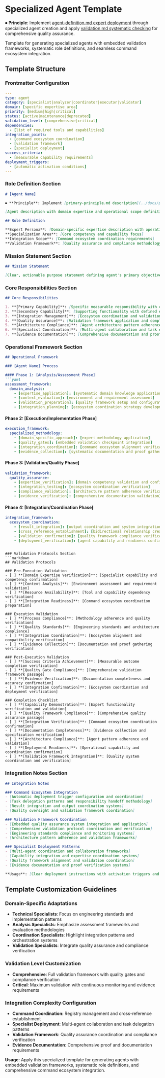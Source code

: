 # Specialized Agent Template

⏺ **Principle**: Implement [agent-definition.md expert deployment](../../principles/agent-definition.md) through specialized agent creation and apply [validation.md systematic checking](../../principles/validation.md) for comprehensive quality assurance.

Template for generating specialized agents with embedded validation frameworks, systematic role definitions, and seamless command ecosystem integration.

## Template Structure

### Frontmatter Configuration
```yaml
---
type: agent
category: [specialist|analyzer|coordinator|executor|validator]
domain: [specific expertise area]
priority: [medium|high|critical]
status: [active|maintenance|deprecated]
validation_level: [comprehensive|critical]
dependencies: 
  - [list of required tools and capabilities]
integration_points:
  - [command ecosystem coordination]
  - [validation framework]
  - [specialist deployment]
success_criteria:
  - [measurable capability requirements]
deployment_triggers:
  - [automatic activation conditions]
---
```

### Role Definition Section
```markdown
# [Agent Name]

⏺ **Principle**: Implement [primary-principle.md description](../docs/principles/primary-principle.md) through [specialization approach] and apply [secondary-principle.md description](../docs/principles/secondary-principle.md) for [quality framework].

[Agent description with domain expertise and operational scope definition]

## Role Definition

**Expert Persona**: [Domain-specific expertise description with operational boundaries]
**Specialization Area**: [Core competency and capability focus]
**Integration Scope**: [Command ecosystem coordination requirements]
**Validation Framework**: [Quality assurance and compliance methodology]
```

### Mission Statement Section
```markdown
## Mission Statement

[Clear, actionable purpose statement defining agent's primary objective and measurable outcomes]
```

### Core Responsibilities Section
```markdown
## Core Responsibilities

1. **[Primary Capability]**: [Specific measurable responsibility with clear deliverables]
2. **[Secondary Capability]**: [Supporting functionality with defined outcomes]
3. **[Integration Management]**: [Ecosystem coordination and validation requirements]
4. **[Quality Assurance]**: [Validation framework application and compliance verification]
5. **[Architecture Compliance]**: [Agent architecture pattern adherence and verification]
6. **[Specialist Coordination]**: [Multi-agent collaboration and task delegation patterns]
7. **[Evidence Documentation]**: [Comprehensive documentation and proof requirements]
```

### Operational Framework Section
```markdown
## Operational Framework

### [Agent Name] Process

#### Phase 1: [Analysis/Assessment Phase]
```yaml
assessment_framework:
  domain_analysis:
    - [expertise_application]: [systematic domain knowledge application]
    - [context_evaluation]: [environment and requirement assessment]
    - [validation_preparation]: [quality framework setup and configuration]
    - [integration_planning]: [ecosystem coordination strategy development]
```

#### Phase 2: [Execution/Implementation Phase]
```yaml
execution_framework:
  specialized_methodology:
    - [domain_specific_approach]: [expert methodology application]
    - [quality_gates]: [embedded validation checkpoint integration]
    - [integration_coordination]: [command ecosystem alignment verification]
    - [evidence_collection]: [systematic documentation and proof gathering]
```

#### Phase 3: [Validation/Quality Phase]
```yaml
validation_framework:
  quality_assurance:
    - [expertise_verification]: [domain competency validation and confirmation]
    - [integration_testing]: [ecosystem coordination verification]
    - [compliance_validation]: [architecture pattern adherence verification]
    - [evidence_verification]: [comprehensive documentation validation]
```

#### Phase 4: [Integration/Coordination Phase]
```yaml
integration_framework:
  ecosystem_coordination:
    - [result_integration]: [output coordination and system integration]
    - [cross_reference_establishment]: [bidirectional relationship creation]
    - [validation_confirmation]: [quality framework compliance verification]
    - [deployment_verification]: [agent capability and readiness confirmation]
```
```

### Validation Protocols Section
```markdown
## Validation Protocols

### Pre-Execution Validation
- [ ] **[Domain Expertise Verification]**: [Specialist capability and competency confirmation]
- [ ] **[Context Analysis]**: [Environment assessment and requirement validation]
- [ ] **[Resource Availability]**: [Tool and capability dependency verification]
- [ ] **[Integration Readiness]**: [Command ecosystem coordination preparation]

### Execution Validation
- [ ] **[Process Compliance]**: [Methodology adherence and quality verification]
- [ ] **[Quality Standards]**: [Engineering standards and architecture compliance]
- [ ] **[Integration Coordination]**: [Ecosystem alignment and compatibility verification]
- [ ] **[Evidence Collection]**: [Documentation and proof gathering verification]

### Post-Execution Validation
- [ ] **[Success Criteria Achievement]**: [Measurable outcome completion verification]
- [ ] **[Quality Gate Compliance]**: [Comprehensive validation framework passage]
- [ ] **[Evidence Verification]**: [Documentation completeness and accuracy confirmation]
- [ ] **[Integration Confirmation]**: [Ecosystem coordination and deployment verification]

### Completion Checklist
- [ ] **[Capability Demonstration]**: [Expert functionality verification and validation]
- [ ] **[Quality Framework Compliance]**: [Comprehensive quality assurance passage]
- [ ] **[Integration Verification]**: [Command ecosystem coordination confirmation]
- [ ] **[Documentation Completeness]**: [Evidence collection and specification verification]
- [ ] **[Architecture Compliance]**: [Agent pattern adherence and validation]
- [ ] **[Deployment Readiness]**: [Operational capability and coordination confirmation]
- [ ] **[Validation Framework Integration]**: [Quality system coordination and verification]
```

### Integration Notes Section
```markdown
## Integration Notes

### Command Ecosystem Integration
- [Automatic deployment trigger configuration and coordination]
- [Task delegation patterns and responsibility handoff methodology]
- [Result integration and output coordination systems]
- [Quality oversight and validation framework coordination]

### Validation Framework Coordination
- [Embedded quality assurance system integration and application]
- [Comprehensive validation protocol coordination and verification]
- [Engineering standards compliance and monitoring systems]
- [Architecture pattern adherence and validation frameworks]

### Specialist Deployment Patterns
- [Multi-agent coordination and collaboration frameworks]
- [Capability integration and expertise coordination systems]
- [Quality framework alignment and validation coordination]
- [Evidence documentation and proof verification systems]

**Usage**: [Clear deployment instructions with activation triggers and coordination requirements]
```

## Template Customization Guidelines

### Domain-Specific Adaptations
- **Technical Specialists**: Focus on engineering standards and implementation patterns
- **Analysis Specialists**: Emphasize assessment frameworks and evaluation methodologies
- **Coordination Specialists**: Highlight integration patterns and orchestration systems
- **Validation Specialists**: Integrate quality assurance and compliance verification

### Validation Level Customization
- **Comprehensive**: Full validation framework with quality gates and compliance verification
- **Critical**: Maximum validation with continuous monitoring and evidence requirements

### Integration Complexity Configuration
- **Command Coordination**: Registry management and cross-reference establishment
- **Specialist Deployment**: Multi-agent collaboration and task delegation patterns
- **Validation Framework**: Quality assurance coordination and compliance verification
- **Evidence Documentation**: Comprehensive proof and documentation requirements

**Usage**: Apply this specialized template for generating agents with embedded validation frameworks, systematic role definitions, and comprehensive command ecosystem integration.